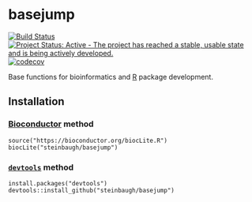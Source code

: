 [`devtools`]: https://cran.r-project.org/package=devtools
[Bioconductor]: https://bioconductor.org
[R]: https://www.r-project.org



# basejump

[![Build Status](https://travis-ci.org/steinbaugh/basejump.svg?branch=master)](https://travis-ci.org/steinbaugh/basejump)
[![Project Status: Active - The project has reached a stable, usable state and is being actively developed.](http://www.repostatus.org/badges/latest/active.svg)](http://www.repostatus.org/#active)
[![codecov](https://codecov.io/gh/steinbaugh/basejump/branch/master/graph/badge.svg)](https://codecov.io/gh/steinbaugh/basejump)

Base functions for bioinformatics and [R][] package development.


## Installation

### [Bioconductor][] method

```{r}
source("https://bioconductor.org/biocLite.R")
biocLite("steinbaugh/basejump")
```

### [`devtools`][] method

```{r}
install.packages("devtools")
devtools::install_github("steinbaugh/basejump")
```
